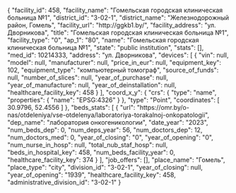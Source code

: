 {
    "facility_id": 458,
    "facility_name": "Гомельская городская клиническая больница №1",
    "district_id": "3-02-1",
    "district_name": "Железнодорожный район, Гомель",
    "facility_url": "http:\/\/ggkb1.by\/",
    "facility_address": "ул. Дворникова",
    "title": "Гомельская городская клиническая больница №1",
    "facility_type": "0",
    "ap_1": "80",
    "name": "Гомельская городская клиническая больница №1",
    "state": "public institution",
    "stats": [],
    "med_id": 10214333,
    "address": "ул. Дворникова",
    "devices": [
        {
            "vin": null,
            "model": null,
            "manufacturer": null,
            "price_in_eur": null,
            "equipment_key": 102,
            "equipment_type": "компьютерный томограф",
            "source_of_funds": null,
            "number_of_slices": null,
            "year_of_purchase": null,
            "year_of_manufacture": null,
            "year_of_deinstallation": null,
            "healthcare_facility_key": 458
        }
    ],
    "coord_x_y": {
        "crs": {
            "type": "name",
            "properties": {
                "name": "EPSG:4326"
            }
        },
        "type": "Point",
        "coordinates": [
            30.9796,
            52.4556
        ]
    },
    "beds_stats": [
        {
            "url": "https:\/\/omr.by\/o-nas\/otdeleniya\/vse-otdelenya\/laboratoriya-torakalnoj-onkopatologii",
            "dep_name": "лаборатория онкогеникологии",
            "date_year": "2023",
            "num_beds_dep": 0,
            "num_deps_year": 56,
            "num_doctors_dep": 12,
            "num_doctors_med": 0,
            "year_of_closing": "0",
            "year_of_opening": "0",
            "num_nurse_in_hosp": null,
            "total_nub_staf_hosp": null,
            "beds_in_hospital_key": 458,
            "num_beds_facility_year": 0,
            "healthcare_facility_key": 374
        }
    ],
    "job_offers": [],
    "place_name": "Гомель",
    "place_type": "city",
    "division_id": "3-02-1",
    "year_of_closing": null,
    "year_of_opening": "1939",
    "healthcare_facility_key": 458,
    "administrative_division_id": "3-02-1"
}
